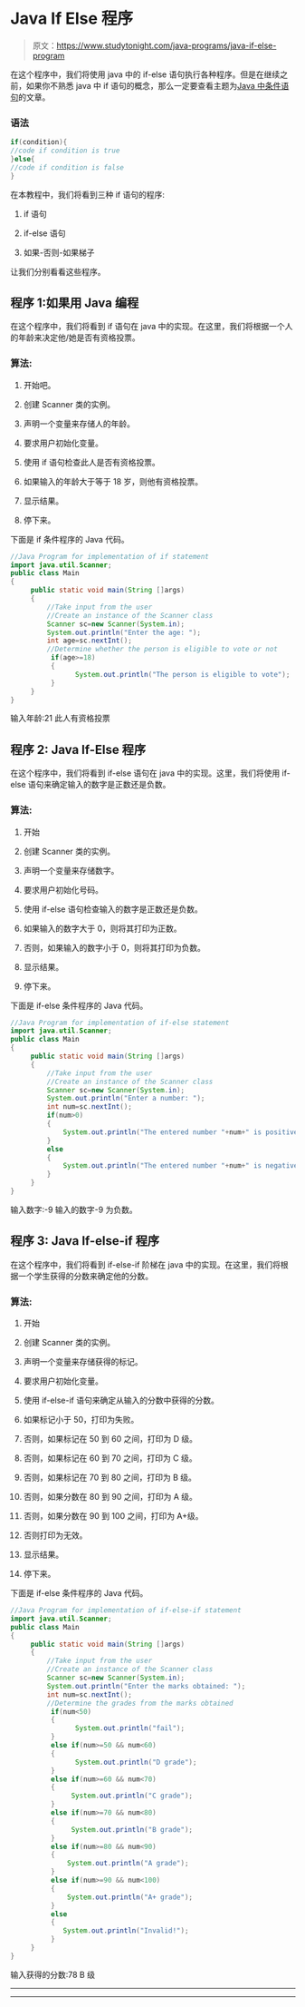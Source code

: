 # Java If Else 程序

> 原文：<https://www.studytonight.com/java-programs/java-if-else-program>

在这个程序中，我们将使用 java 中的 if-else 语句执行各种程序。但是在继续之前，如果你不熟悉 java 中 if 语句的概念，那么一定要查看主题为[Java 中条件语句](https://www.studytonight.com/java/conditional-statement.php)的文章。

### **语法**

```java
if(condition){  
//code if condition is true  
}else{  
//code if condition is false  
} 
```

在本教程中，我们将看到三种 if 语句的程序:

1.  if 语句

2.  if-else 语句

3.  如果-否则-如果梯子

让我们分别看看这些程序。

## 程序 1:如果用 Java 编程

在这个程序中，我们将看到 if 语句在 java 中的实现。在这里，我们将根据一个人的年龄来决定他/她是否有资格投票。

### 算法:

1.  开始吧。

2.  创建 Scanner 类的实例。

3.  声明一个变量来存储人的年龄。

4.  要求用户初始化变量。

5.  使用 if 语句检查此人是否有资格投票。

6.  如果输入的年龄大于等于 18 岁，则他有资格投票。

7.  显示结果。

8.  停下来。

下面是 if 条件程序的 Java 代码。

```java
//Java Program for implementation of if statement
import java.util.Scanner;
public class Main
{
     public static void main(String []args)
     {
         //Take input from the user
         //Create an instance of the Scanner class
         Scanner sc=new Scanner(System.in);
         System.out.println("Enter the age: ");
         int age=sc.nextInt();
         //Determine whether the person is eligible to vote or not
          if(age>=18)
          {  
                System.out.println("The person is eligible to vote");  
          }     
     }
}
```

输入年龄:21
此人有资格投票

## 程序 2: Java If-Else 程序

在这个程序中，我们将看到 if-else 语句在 java 中的实现。这里，我们将使用 if-else 语句来确定输入的数字是正数还是负数。

### 算法:

1.  开始

2.  创建 Scanner 类的实例。

3.  声明一个变量来存储数字。

4.  要求用户初始化号码。

5.  使用 if-else 语句检查输入的数字是正数还是负数。

6.  如果输入的数字大于 0，则将其打印为正数。

7.  否则，如果输入的数字小于 0，则将其打印为负数。

8.  显示结果。

9.  停下来。

下面是 if-else 条件程序的 Java 代码。

```java
//Java Program for implementation of if-else statement
import java.util.Scanner;
public class Main
{
     public static void main(String []args)
     {
         //Take input from the user
         //Create an instance of the Scanner class
         Scanner sc=new Scanner(System.in);
         System.out.println("Enter a number: ");
         int num=sc.nextInt();
         if(num>0)
         {
             System.out.println("The entered number "+num+" is positive.");
         }
         else
         {
             System.out.println("The entered number "+num+" is negative.");
         }
     }
}
```

输入数字:-9
输入的数字-9 为负数。

## 程序 3: Java If-else-if 程序

在这个程序中，我们将看到 if-else-if 阶梯在 java 中的实现。在这里，我们将根据一个学生获得的分数来确定他的分数。

### 算法:

1.  开始

2.  创建 Scanner 类的实例。

3.  声明一个变量来存储获得的标记。

4.  要求用户初始化变量。

5.  使用 if-else-if 语句来确定从输入的分数中获得的分数。

6.  如果标记小于 50，打印为失败。

7.  否则，如果标记在 50 到 60 之间，打印为 D 级。

8.  否则，如果标记在 60 到 70 之间，打印为 C 级。

9.  否则，如果标记在 70 到 80 之间，打印为 B 级。

10.  否则，如果分数在 80 到 90 之间，打印为 A 级。

11.  否则，如果分数在 90 到 100 之间，打印为 A+级。

12.  否则打印为无效。

13.  显示结果。

14.  停下来。

下面是 if-else 条件程序的 Java 代码。

```java
//Java Program for implementation of if-else-if statement
import java.util.Scanner;
public class Main
{
     public static void main(String []args)
     {
         //Take input from the user
         //Create an instance of the Scanner class
         Scanner sc=new Scanner(System.in);
         System.out.println("Enter the marks obtained: ");
         int num=sc.nextInt();
         //Determine the grades from the marks obtained
          if(num<50)
          {  
                System.out.println("fail");  
          }  
          else if(num>=50 && num<60)
          {  
                System.out.println("D grade");  
          }  
          else if(num>=60 && num<70)
          {  
               System.out.println("C grade");  
          }  
          else if(num>=70 && num<80)
          {  
               System.out.println("B grade");  
          }  
          else if(num>=80 && num<90)
          {  
              System.out.println("A grade");  
          }
          else if(num>=90 && num<100)
          {  
              System.out.println("A+ grade");  
          }
          else
          {  
             System.out.println("Invalid!");  
          }  
     }
}
```

输入获得的分数:78
B 级

* * *

* * *